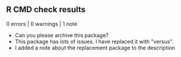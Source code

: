 ## R CMD check results

0 errors | 0 warnings | 1 note

* Can you please archive this package?
* This package has lots of issues. I have replaced it with "versus". 
* I added a note about the replacement package to the description
